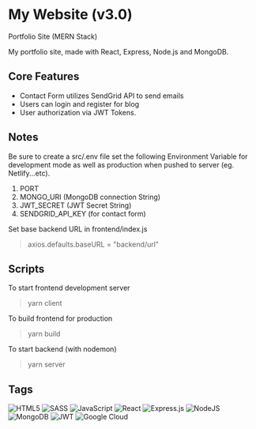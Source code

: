 # My Website (v3.0)

Portfolio Site (MERN Stack)

My portfolio site, made with React, Express, Node.js and MongoDB.

## Core Features

- Contact Form utilizes SendGrid API to send emails
- Users can login and register for blog
- User authorization via JWT Tokens.

## Notes

Be sure to create a src/.env file set the following Environment Variable for development mode as well as production when pushed to server (eg. Netlify...etc).

1. PORT
2. MONGO_URI (MongoDB connection String)
3. JWT_SECRET (JWT Secret String)
4. SENDGRID_API_KEY (for contact form)

Set base backend URL in frontend/index.js

> axios.defaults.baseURL = "backend/url"

## Scripts

To start frontend development server

> yarn client

To build frontend for production

> yarn build

To start backend (with nodemon)

> yarn server

## Tags

![HTML5](https://img.shields.io/badge/html5-%23E34F26.svg?style=for-the-badge&logo=html5&logoColor=white)
![SASS](https://img.shields.io/badge/SASS-hotpink.svg?style=for-the-badge&logo=SASS&logoColor=white)
![JavaScript](https://img.shields.io/badge/javascript-%23323330.svg?style=for-the-badge&logo=javascript&logoColor=%23F7DF1E)
![React](https://img.shields.io/badge/react-%2320232a.svg?style=for-the-badge&logo=react&logoColor=%2361DAFB)
![Express.js](https://img.shields.io/badge/express.js-%23404d59.svg?style=for-the-badge&logo=express&logoColor=%2361DAFB)
![NodeJS](https://img.shields.io/badge/node.js-6DA55F?style=for-the-badge&logo=node.js&logoColor=white)
![MongoDB](https://img.shields.io/badge/MongoDB-%234ea94b.svg?style=for-the-badge&logo=mongodb&logoColor=white)
![JWT](https://img.shields.io/badge/JWT-black?style=for-the-badge&logo=JSON%20web%20tokens)
![Google Cloud](https://img.shields.io/badge/GoogleCloud-%234285F4.svg?style=for-the-badge&logo=google-cloud&logoColor=white)
